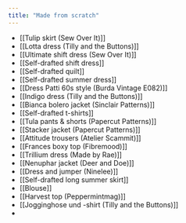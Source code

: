 ```yaml
---
title: "Made from scratch"
---
```


- [[Tulip skirt (Sew Over It)]]
- [[Lotta dress (Tilly and the Buttons)]]
- [[Ultimate shift dress (Sew Over It)]]
- [[Self-drafted shift dress]]
- [[Self-drafted quilt]]
- [[Self-drafted summer dress]]
- [[Dress Patti 60s style (Burda Vintage E082)]]
- [[Indigo dress (Tilly and the Buttons)]]
- [[Bianca bolero jacket (Sinclair Patterns)]]
- [[Self-drafted t-shirts]]
- [[Tula pants & shorts (Papercut Patterns)]]
- [[Stacker jacket (Papercut Patterns)]]
- [[Attitude trousers (Atelier Scammit)]]
- [[Frances boxy top (Fibremood)]]
- [[Trillium dress (Made by Rae)]]
- [[Nenuphar jacket (Deer and Doe)]]
- [[Dress and jumper (Ninelee)]]
- [[Self-drafted long summer skirt]]
- [[Blouse]]
- [[Harvest top (Peppermintmag)]]
- [[Jogginghose und -shirt (Tilly and the Buttons)]]
- 
